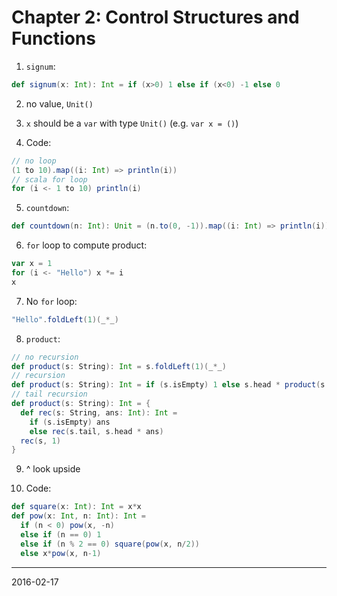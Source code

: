 # Chapter 2: Control Structures and Functions

1. `signum`:

  ```scala
  def signum(x: Int): Int = if (x>0) 1 else if (x<0) -1 else 0
  ```

2. no value, `Unit()`

3. `x` should be a `var` with type `Unit()` (e.g. `var x = ()`)

4. Code:

  ```scala
  // no loop
  (1 to 10).map((i: Int) => println(i))
  // scala for loop
  for (i <- 1 to 10) println(i)
  ```

5. `countdown`:

  ```scala
  def countdown(n: Int): Unit = (n.to(0, -1)).map((i: Int) => println(i))
  ```

6. `for` loop to compute product:

  ```scala
  var x = 1
  for (i <- "Hello") x *= i
  x
  ```

7. No `for` loop:

  ```scala
  "Hello".foldLeft(1)(_*_)
  ```

8. `product`:

  ```scala
  // no recursion
  def product(s: String): Int = s.foldLeft(1)(_*_)
  // recursion
  def product(s: String): Int = if (s.isEmpty) 1 else s.head * product(s.tail)
  // tail recursion
  def product(s: String): Int = {
    def rec(s: String, ans: Int): Int = 
      if (s.isEmpty) ans
      else rec(s.tail, s.head * ans)
    rec(s, 1)
  }
  ```

9. ^ look upside

10. Code:

  ```scala
  def square(x: Int): Int = x*x
  def pow(x: Int, n: Int): Int = 
    if (n < 0) pow(x, -n)
    else if (n == 0) 1
    else if (n % 2 == 0) square(pow(x, n/2))
    else x*pow(x, n-1)
  ```

----

2016-02-17
